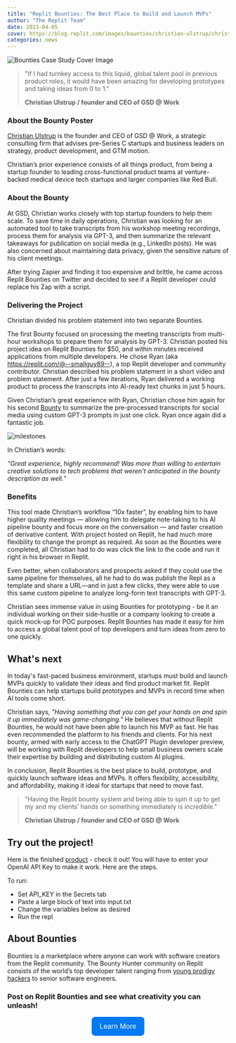 ```yaml
---
title: "Replit Bounties: The Best Place to Build and Launch MVPs"
author: "The Replit Team"
date: 2023-04-05
cover: https://blog.replit.com/images/bounties/christian-ulstrup/christin_ulstrup-case-study-cover.png
categories: news
---
```

![Bounties Case Study Cover Image](https://blog.replit.com/images/bounties/christian-ulstrup/christin_ulstrup-case-study-cover.png)
> "If I had turnkey access to this liquid, global talent pool in previous product roles, it would have been amazing for developing prototypes and taking ideas from 0 to 1."
>
> **Christian Ulstrup / founder and CEO of GSD @ Work**

### About the Bounty Poster

[Christian Ulstrup](https://www.linkedin.com/in/christianulstrup/) is the founder and CEO of GSD @ Work, a strategic consulting firm that advises pre-Series C startups and business leaders on strategy, product development, and GTM motion. 

Christian’s prior experience consists of all things product, from being a startup founder to leading cross-functional product teams at venture-backed medical device tech startups and larger companies like Red Bull. 

### About the Bounty

At GSD, Christian works closely with top startup founders to help them scale. To save time in daily operations, Christian was looking for an automated tool to take transcripts from his workshop meeting recordings, process them for analysis via GPT-3, and then summarize the relevant takeaways for publication on social media (e.g., LinkedIn posts). He was also concerned about maintaining data privacy, given the sensitive nature of his client meetings. 

After trying Zapier and finding it too expensive and brittle, he came across Replit Bounties on Twitter and decided to see if a Replit developer could replace his Zap with a script.

### Delivering the Project

Christian divided his problem statement into two separate Bounties. 

The first Bounty focused on processing the meeting transcripts from multi-hour workshops to prepare them for analysis by GPT-3. Christian posted his project idea on Replit Bounties for $50, and within minutes received applications from multiple developers. He chose Ryan (aka https://replit.com/@--smallguy89--), a top Replit developer and community contributor. Christian described his problem statement in a short video and problem statement. After just a few iterations, Ryan delivered a working product to process the transcripts into AI-ready text chunks in just 5 hours.

Given Christian’s great experience with Ryan, Christian chose him again for his second [Bounty](https://replit.com/bounties/@ChristianUlstru/pipeline-that-summar) to summarize the pre-processed transcripts for social media using custom GPT-3 prompts in just one click. Ryan once again did a fantastic job. 

![milestones](https://blog.replit.com/images/bounties/christian-ulstrup/milestones.png)

In Christian’s words: 

_“Great experience, highly recommend! Was more than willing to entertain creative solutions to tech problems that weren't anticipated in the bounty description as well.”_


### Benefits

This tool made Christian’s workflow “10x faster”, by enabling him to have higher quality meetings — allowing him to delegate note-taking to his AI pipeline bounty and focus more on the conversation — and faster creation of derivative content. With project hosted on Replit, he had much more flexibility to change the prompt as required. As soon as the Bounties were completed, all Christian had to do was click the link to the code and run it right in his browser in Replit.

Even better, when collaborators and prospects asked if they could use the same pipeline for themselves, all he had to do was publish the Repl as a template and share a URL—and in just a few clicks, they were able to use this same custom pipeline to analyze long-form text transcripts with GPT-3.

Christian sees immense value in using Bounties for prototyping - be it an individual working on their side-hustle or a company looking to create a quick mock-up for POC purposes. Replit Bounties has made it easy for him to access a global talent pool of top developers and turn ideas from zero to one quickly.

## What's next

In today's fast-paced business environment, startups must build and launch MVPs quickly to validate their ideas and find product market fit. Replit Bounties can help startups build prototypes and MVPs in record time when AI tools come short.

Christian says, _"Having something that you can get your hands on and spin it up immediately was game-changing."_ He believes that without Replit Bounties, he would not have been able to launch his MVP as fast. He has even recommended the platform to his friends and clients. For his next bounty, armed with early access to the ChatGPT Plugin developer preview, will be working with Replit developers to help small business owners scale their expertise by building and distributing custom AI plugins.

In conclusion, Replit Bounties is the best place to build, prototype, and quickly launch software ideas and MVPs. It offers flexibility, accessibility, and affordability, making it ideal for startups that need to move fast.

> "Having the Replit bounty system and being able to spin it up to get my and my clients’ hands on something immediately is _incredible_."
>
> **Christian Ulstrup / founder and CEO of GSD @ Work**
>


## Try out the project!

Here is the finished [product](https://replit.com/@ChristianUlstru/GPT3-Summarizer-shared-with-Replit-team?v=1) - check it out! You will have to enter your OpenAI API Key to make it work. Here are the steps.

To run:
- Set API_KEY in the Secrets tab
- Paste a large block of text into input.txt
- Change the variables below as desired
- Run the repl

## About Bounties

Bounties is a marketplace where anyone can work with software creators from the Replit community. The Bounty Hunter community on Replit consists of the world’s top developer talent ranging from [young prodigy hackers](https://www.guinnessworldrecords.com/world-records/640031-youngest-professional-computer-programmer) to senior software engineers.

### Post on Replit Bounties and see what creativity you can unleash!

<div style="display: flex; justify-content: center;">
      <a class="cta-btn" href="https://join.replit.com/bounties?utm_source=blog" target="_blank"
        style="display: flex;
        flex-direction: row;
        color: #fff;
        background-color: #0079F2;
        padding: 12px 18px;
        width: fit-content;
        border-radius: 8px;
        justify-content: center;
        align-items: center;
        transition-duration: 0.1s;
        text-decoration: none;
        font-size: 1.1em;">Learn More         </a>
</div>